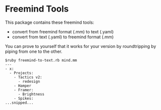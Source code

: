 Freemind Tools
==============

This package contains these freemind tools:

- convert from freemind format (.mm) to text (.yaml)
- convert from text (.yaml) to freemind format (.mm)

You can prove to yourself that it works for your version by roundtripping by piping from one to the other.


    $ruby freemind-to-text.rb mind.mm
    ---
    - x:
      - Projects:
        - Tactics v2:
          - redesign
        - Hamper
        - Framer:
          - Brightness
        - Spikes:
    ...snipped...
